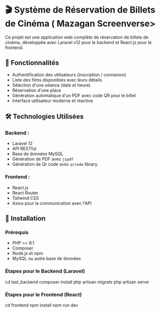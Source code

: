 # 🎬 Système de Réservation de Billets de Cinéma ( Mazagan Screenverse>

Ce projet est une application web complète de réservation de billets de cinéma, développée avec Laravel v12 pour le backend et React.js pour le frontend.

## 📌 Fonctionnalités

- Authentification des utilisateurs (inscription / connexion)
- Liste des films disponibles avec leurs détails
- Sélection d'une séance (date et heure)
- Réservation d'une place
- Génération automatique d'un PDF avec code QR pour le billet
- Interface utilisateur moderne et réactive

## 🛠️ Technologies Utilisées

### Backend :
- Laravel 12
- API RESTful
- Base de données MySQL 
- Génération de PDF avec `jspdf` 
- Génération de Qr code avec `qrcode` library.

### Frontend :
- React.js
- React Router
- Tailwind CSS
- Axios pour la communication avec l'API

## 🚀 Installation

### Prérequis
- PHP >= 8.1
- Composer
- Node.js et npm
- MySQL ou autre base de données

### Étapes pour le Backend (Laravel)
cd last_backend
composer install
php artisan migrate
php artisan serve

### Étapes pour le Frontend (React)
cd frontend
npm install
npm run dev
